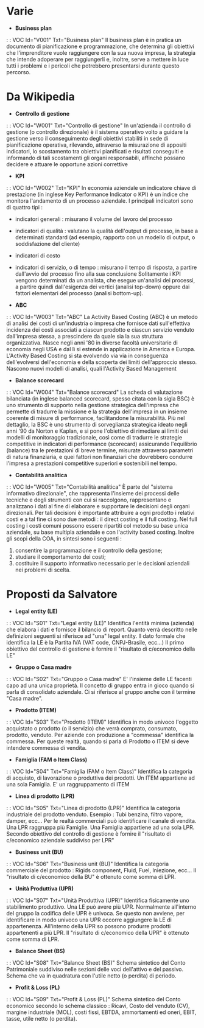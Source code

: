 # Varie
- **Business plan**

 :  : VOC Id="V001" Txt="Business plan"
Il business plan è in pratica un documento di pianificazione e programmazione, che determina gli obiettivi che l'imprenditore vuole raggiungere con la sua nuova impresa, la strategia che intende adoperare per raggiungerli e, inoltre, serve a mettere in luce tutti i problemi e i pericoli che potrebbero presentarsi durante questo percorso.

# Da Wikipedia
- **Controllo di gestione**

 :  : VOC Id="W001" Txt="Controllo di gestione"
In un'azienda il controllo di gestione (o controllo direzionale) è il sistema operativo volto a guidare la gestione verso il conseguimento degli obiettivi stabiliti in sede di pianificazione operativa, rilevando, attraverso la misurazione di appositi indicatori, lo scostamento tra obiettivi pianificati e risultati conseguiti e informando di tali scostamenti gli organi responsabili, affinché possano decidere e attuare le opportune azioni correttive

- **KPI**

 :  : VOC Id="W002" Txt="KPI"
In economia aziendale un indicatore chiave di prestazione (in inglese Key Performance Indicator o KPI) è un indice che monitora l'andamento di un processo aziendale.
I principali indicatori sono di quattro tipi : 
- indicatori generali :  misurano il volume del lavoro del processo
- indicatori di qualità :  valutano la qualità dell'output di processo, in base a determinati standard (ad esempio, rapporto con un modello di output, o soddisfazione del cliente)
-  indicatori di costo
-  indicatori di servizio, o di tempo :  misurano il tempo di risposta, a partire dall'avvio del processo fino alla sua conclusione
Solitamente i KPI vengono determinati da un analista, che esegue un'analisi dei processi, a partire quindi dall'esigenza dei vertici (analisi top-down) oppure dai fattori elementari del processo (analisi bottom-up).


- **ABC**

 :  : VOC Id="W003" Txt="ABC"
La Activity Based Costing (ABC) è un metodo di analisi dei costi di un'industria o impresa che fornisce dati sull'effettiva incidenza dei costi associati a ciascun prodotto e ciascun servizio venduto dall'impresa stessa, a prescindere da quale sia la sua struttura organizzativa.
Nasce negli anni '80 in diverse facoltà universitarie di economia negli USA e dal lì si estende in applicazione in America e Europa. L'Activity Based Costing si sta evolvendo via via in conseguenza dell'evolversi dell'economia e della scoperta dei limiti dell'approccio stesso. Nascono nuovi modelli di analisi, quali l'Activity Based Management

- **Balance scorecard**

 :  : VOC Id="W004" Txt="Balance scorecard"
La scheda di valutazione bilanciata (in inglese balanced scorecard, spesso citata con la sigla BSC) è uno strumento di supporto nella gestione strategica dell'impresa che permette di tradurre la missione e la strategia dell'impresa in un insieme coerente di misure di performance, facilitandone la misurabilità. Più nel dettaglio, la BSC è uno strumento di sorveglianza strategica ideato negli anni '90 da Norton e Kaplan, e si pone l'obiettivo di rimediare ai limiti dei modelli di monitoraggio tradizionale, così come di tradurre le strategie competitive in indicatori di performance (scorecard) assicurando l'equilibrio (balance) tra le prestazioni di breve termine, misurate attraverso parametri di natura finanziaria, e quei fattori non finanziari che dovrebbero condurre l'impresa a prestazioni competitive superiori e sostenibili nel tempo.

- **Contabilità analitica**

 :  : VOC Id="W005" Txt="Contabilità analitica"
È parte del "sistema informativo direzionale", che rappresenta l'insieme dei processi delle tecniche e degli strumenti con cui si raccolgono, rappresentano e analizzano i dati al fine di elaborare e supportare le decisioni degli organi direzionali. Per tali decisioni è importante attribuire a ogni prodotto i relativi costi e a tal fine ci sono due metodi :  il direct costing e il full costing. Nel full costing i costi comuni possono essere ripartiti col metodo su base unica aziendale, su base multipla aziendale e con l'activity based costing.
Inoltre gli scopi della COA, in sintesi sono i seguenti : 
1. consentire la programmazione e il controllo della gestione;
2. studiare il comportamento dei costi;
3. costituire il supporto informativo necessario per le decisioni aziendali nei problemi di scelta.

# Proposti da Salvatore

- **Legal entity (LE)**

 :  : VOC Id="S01" Txt="Legal entity (LE)"
Identifica l'entità minima (azienda) che elabora i dati e fornisce il bilancio di report. Quanto verrà descritto nelle definizioni seguenti si riferisce ad "una" legal entity.
Il dato formale che identifica la LE è la Partita IVA (VAT code, CNPJ-Brasile, ecc...)
Il primo obiettivo del controllo di gestione è fornire il "risultato di c/economico della LE"

- **Gruppo o Casa madre**

 :  : VOC Id="S02" Txt="Gruppo o Casa madre"
E' l'insieme delle LE facenti capo ad una unica proprietà. Il concetto di gruppo entra in gioco quando si parla di consolidato aziendale. Ci si riferisce al gruppo anche con il termine "Casa madre".

- **Prodotto (ITEM)**

 :  : VOC Id="S03" Txt="Prodotto (ITEM)"
Identifica in modo univoco l'oggetto acquistato o prodotto (o il servizio) che verrà comprato, consumato, prodotto, venduto.
Per aziende con produzione a "commessa" identifica la commessa. Per queste realtà, quando si parla di Prodotto o ITEM si deve intendere commessa di vendita.

- **Famiglia (FAM o Item Class)**

 :  : VOC Id="S04" Txt="Famiglia (FAM o Item Class)"
Identifica la categoria di acquisto, di lavorazione o produttiva dei prodotti. Un ITEM appartiene ad una sola Famiglia. E' un raggruppamento di ITEM

- **Linea di prodotto (LPR)**

 :  : VOC Id="S05" Txt="Linea di prodotto (LPR)"
Identifica la categoria industriale del prodotto venduto. Esempio :  Tubi benzina, filtro vapore, damper, ecc... Per le realtà commerciali può identificare il canale di vendita.
Una LPR raggruppa più Famiglie. Una Famiglia appartiene ad una sola LPR.
Secondo obiettivo del controllo di gestione è fornire il "risultato di c/economico aziendale suddiviso per LPR"

- **Business unit (BU)**

 :  : VOC Id="S06" Txt="Business unit (BU)"
Identifica la categoria commerciale del prodotto :  Rigids component, Fluid, Fuel, Iniezione, ecc...
Il "risultato di c/economico della BU" è ottenuto come somma di LPR.

- **Unità Produttiva (UPR)**

 :  : VOC Id="S07" Txt="Unità Produttiva (UPR)"
Identifica fisicamente uno stabilimento produttivo. Una LE può avere più UPR.
Normalmente all'interno del gruppo la codifica delle UPR è univoca. Se questo non avviene, per identificare in modo univoco una UPR occorre aggiungere la LE di appartenenza.
All'interno della UPR so possono produrre prodotti appartenenti a più LPR.
Il "risultato di c/economico della UPR" è ottenuto come somma di LPR.

- **Balance Sheet (BS)**

 :  : VOC Id="S08" Txt="Balance Sheet (BS)"
Schema sintetico del Conto Patrimoniale suddiviso nelle sezioni delle voci dell'attivo e del passivo. Schema che va in quadratura con l'utile netto (o perdita) di periodo.

- **Profit & Loss (PL)**

 :  : VOC Id="S09" Txt="Profit & Loss (PL)"
Schema sintetico del Conto economico secondo lo schema classico :  Ricavi, Costo del venduto (CV), margine industriale (MOL), costi fissi, EBTDA, ammortamenti ed oneri, EBIT, tasse, utile netto (o perdita).


